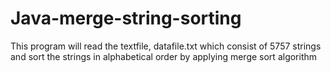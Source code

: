 # Java-merge-string-sorting

This program will read the textfile, datafile.txt which consist of 5757 strings 
and sort the strings in alphabetical order by applying merge sort algorithm
